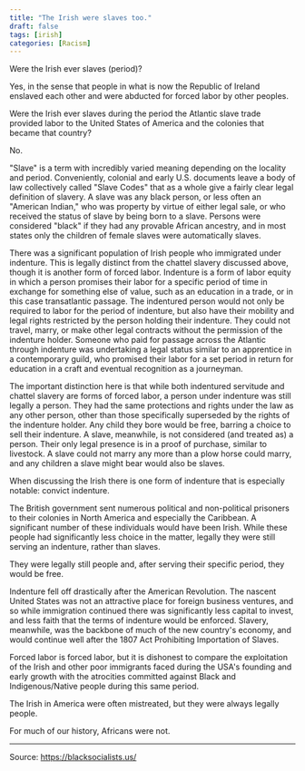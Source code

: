 ```yaml
---
title: "The Irish were slaves too."
draft: false
tags: [irish]
categories: [Racism]
---
```


Were the Irish ever slaves (period)?  
  
Yes, in the sense that people in what is now the Republic of Ireland enslaved each other and were abducted for forced labor by other peoples.  
  
Were the Irish ever slaves during the period the Atlantic slave trade provided labor to the United States of America and the colonies that became that country?  
  
No.  
  
"Slave" is a term with incredibly varied meaning depending on the locality and period. Conveniently, colonial and early U.S. documents leave a body of law collectively called "Slave Codes" that as a whole give a fairly clear legal definition of slavery. A slave was any black person, or less often an "American Indian," who was property by virtue of either legal sale, or who received the status of slave by being born to a slave. Persons were considered "black" if they had any provable African ancestry, and in most states only the children of female slaves were automatically slaves.  
  
There was a significant population of Irish people who immigrated under indenture. This is legally distinct from the chattel slavery discussed above, though it is another form of forced labor. Indenture is a form of labor equity in which a person promises their labor for a specific period of time in exchange for something else of value, such as an education in a trade, or in this case transatlantic passage. The indentured person would not only be required to labor for the period of indenture, but also have their mobility and legal rights restricted by the person holding their indenture. They could not travel, marry, or make other legal contracts without the permission of the indenture holder. Someone who paid for passage across the Atlantic through indenture was undertaking a legal status similar to an apprentice in a contemporary guild, who promised their labor for a set period in return for education in a craft and eventual recognition as a journeyman.  
  
The important distinction here is that while both indentured servitude and chattel slavery are forms of forced labor, a person under indenture was still legally a person. They had the same protections and rights under the law as any other person, other than those specifically superseded by the rights of the indenture holder. Any child they bore would be free, barring a choice to sell their indenture. A slave, meanwhile, is not considered (and treated as) a person. Their only legal presence is in a proof of purchase, similar to livestock. A slave could not marry any more than a plow horse could marry, and any children a slave might bear would also be slaves.  
  
When discussing the Irish there is one form of indenture that is especially notable: convict indenture.  
  
The British government sent numerous political and non-political prisoners to their colonies in North America and especially the Caribbean. A significant number of these individuals would have been Irish. While these people had significantly less choice in the matter, legally they were still serving an indenture, rather than slaves.  
  
They were legally still people and, after serving their specific period, they would be free.  
  
Indenture fell off drastically after the American Revolution. The nascent United States was not an attractive place for foreign business ventures, and so while immigration continued there was significantly less capital to invest, and less faith that the terms of indenture would be enforced. Slavery, meanwhile, was the backbone of much of the new country's economy, and would continue well after the 1807 Act Prohibiting Importation of Slaves.  
  
Forced labor is forced labor, but it is dishonest to compare the exploitation of the Irish and other poor immigrants faced during the USA's founding and early growth with the atrocities committed against Black and Indigenous/Native people during this same period.  
  
The Irish in America were often mistreated, but they were always legally people.  
  
For much of our history, Africans were not.

----
Source: https://blacksocialists.us/

